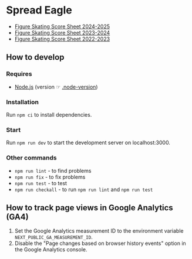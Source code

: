# Spread Eagle

- [Figure Skating Score Sheet 2024-2025](https://spread-eagle.vercel.app/2024-2025)
- [Figure Skating Score Sheet 2023-2024](https://spread-eagle.vercel.app/2023-2024)
- [Figure Skating Score Sheet 2022-2023](https://spread-eagle.vercel.app/2022-2023)

## How to develop

### Requires

- [Node.js](https://nodejs.org/) (version ☞ [.node-version](.node-version))

### Installation

Run `npm ci` to install dependencies.

### Start

Run `npm run dev` to start the development server on localhost:3000.

### Other commands

- `npm run lint` - to find problems
- `npm run fix` - to fix problems
- `npm run test` - to test
- `npm run checkall` - to run `npm run lint` and `npm run test`

## How to track page views in Google Analytics (GA4)

1. Set the Google Analytics measurement ID to the environment variable `NEXT_PUBLIC_GA_MEASUREMENT_ID`.
1. Disable the "Page changes based on browser history events" option in the Google Analytics console.
